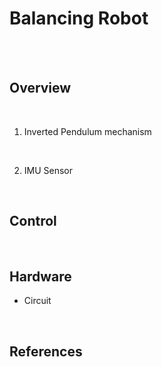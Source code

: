 <!--
추가해야 할 것
1. 밸런싱 로봇 개요
2. 제어 블록선도
3. 하드웨어 설명
    기구물
    회로도
    각 부품 설명
4. 참조한 것들
    상보필터 알고리즘
    STM32 문서(프로그래밍 메뉴얼, 데이터시트)
    OScopeCtrl Class 라이브러리
    상민이형 WizFi 설정 메뉴얼
    논문들...
-->

# Balancing Robot
<br>
<br>

## Overview
<br>

1. Inverted Pendulum mechanism
<br>

2. IMU Sensor
<br>

## Control
<!--
제어 블록선도 그림
-->
<br>

## Hardware
- Circuit
<br>

## References
<br>

